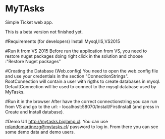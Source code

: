# MyTAsks
Simple Ticket web app.

This is a beta version not finished yet. 

#Requirements (for developers)
Install Mysql,IIS,VS2015

#Run it from VS 2015
Before run the application from VS, you need to restore nuget packages doing right click in the solution and choose :"Restore Nuget packages"

#Creating the Database (Web.config)
You need to open the web.config file and use your credentials in the section "ConnectionStrings". 
RootConnection will contain a user with rigths to create databases in mysql.
DefaultConnection will be used to connect to the mysql database used by MyTasks.

#Run it in the browser
After have the correct connectionstring you can run from VS and go to the url: - localhost:58070/Install/FirstInstall (and press in Create and Install database).


#Demo Url
http://mytasks.biglamp.cl.
You can use rolandomartinezg@mytasks.cl/ password to log in. From there you can see some demo data and demo users.






